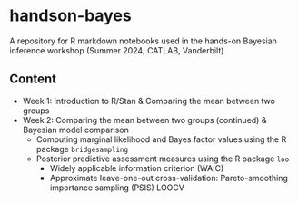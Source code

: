 # handson-bayes
A repository for R markdown notebooks used in the hands-on Bayesian inference workshop (Summer 2024; CATLAB, Vanderbilt)

## Content
 * Week 1: Introduction to R/Stan & Comparing the mean between two groups
 * Week 2: Comparing the mean between two groups (continued) & Bayesian model comparison
     * Computing marginal likelihood and Bayes factor values using the R package `bridgesampling`
     * Posterior predictive assessment measures using the R package `loo`
         * Widely applicable information criterion (WAIC)
         * Approximate leave-one-out cross-validation: Pareto-smoothing importance sampling (PSIS) LOOCV
